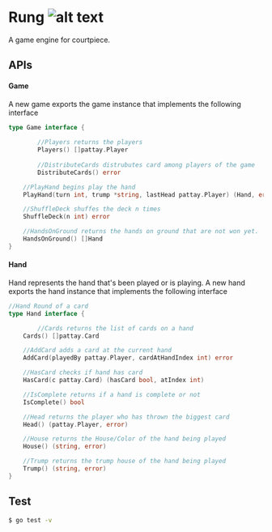 # Rung  ![alt text](https://image.flaticon.com/icons/png/128/1801/1801118.png)
 

A game engine for courtpiece.


## APIs
#### Game
A new game exports the game instance that implements the following interface
```go
type Game interface {
  
        //Players returns the players
        Players() []pattay.Player
	
        //DistributeCards distrubutes card among players of the game
      	DistributeCards() error

	//PlayHand begins play the hand
	PlayHand(turn int, trump *string, lastHead pattay.Player) (Hand, error)

	//ShuffleDeck shuffes the deck n times
	ShuffleDeck(n int) error

	//HandsOnGround returns the hands on ground that are not won yet.
	HandsOnGround() []Hand
}
```

#### Hand

Hand represents the hand that's been played or is playing. 
A new hand exports the hand instance that implements the following interface

```go
//Hand Round of a card
type Hand interface {

        //Cards returns the list of cards on a hand
	Cards() []pattay.Card

	//AddCard adds a card at the current hand
	AddCard(playedBy pattay.Player, cardAtHandIndex int) error

	//HasCard checks if hand has card
	HasCard(c pattay.Card) (hasCard bool, atIndex int)

	//IsComplete returns if a hand is complete or not
	IsComplete() bool

	//Head returns the player who has thrown the biggest card
	Head() (pattay.Player, error)

	//House returns the House/Color of the hand being played
	House() (string, error)

	//Trump returns the trump house of the hand being played
	Trump() (string, error)
}
```

## Test
```bash
$ go test -v 
```
